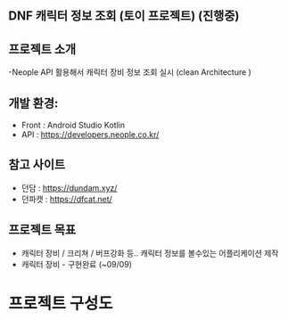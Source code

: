 ## DNF 캐릭터 정보 조회 (토이 프로젝트) (진행중) 


## 프로젝트 소개
-Neople API 활용해서 캐릭터 장비 정보 조회 실시 (clean Architecture )


## 개발 환경:
- Front : Android Studio Kotlin
- API : https://developers.neople.co.kr/

## 참고 사이트
- 던담 : https://dundam.xyz/
- 던파캣 : https://dfcat.net/


## 프로젝트 목표 
- 캐릭터 장비 / 크리쳐 / 버프강화 등.. 캐릭터 정보를 볼수있는 어플리케이션 제작
- 캐릭터 장비 - 구현완료 (~09/09)

# 프로젝트 구성도 
